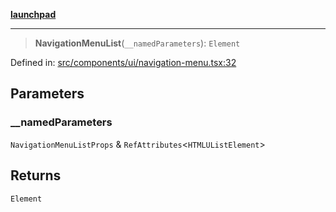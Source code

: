 [**launchpad**](index.md)

***

> **NavigationMenuList**(`__namedParameters`): `Element`

Defined in: [src/components/ui/navigation-menu.tsx:32](https://github.com/victorbratov/launchpad/blob/76a3946e066bd4867b4d8959b0de6dc2965f2137/src/components/ui/navigation-menu.tsx#L32)

## Parameters

### \_\_namedParameters

`NavigationMenuListProps` & `RefAttributes`\<`HTMLUListElement`\>

## Returns

`Element`
